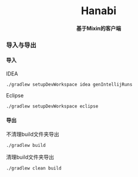 <h1 align="center">Hanabi</h1>
<h4 align="center">基于Mixin的客户端</h4>

### 导入与导出

#### 导入
IDEA

    ./gradlew setupDevWorkspace idea genIntellijRuns
    
Eclipse
    
    ./gradlew setupDevWorkspace eclipse
#### 导出
不清理build文件夹导出

    ./gradlew build

清理build文件夹导出

    ./gradlew clean build
